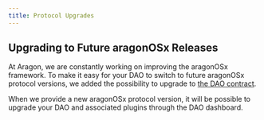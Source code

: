 ```yaml
---
title: Protocol Upgrades
---
```


## Upgrading to Future aragonOSx Releases

At Aragon, we are constantly working on improving the aragonOSx framework.
To make it easy for your DAO to switch to future aragonOSx protocol versions, we added the possibility to upgrade to [the DAO contract](../../01-how-it-works/01-the-core-contracts/01-dao/index.md).

When we provide a new aragonOSx protocol version, it will be possible to upgrade your DAO and associated plugins through the DAO dashboard.
